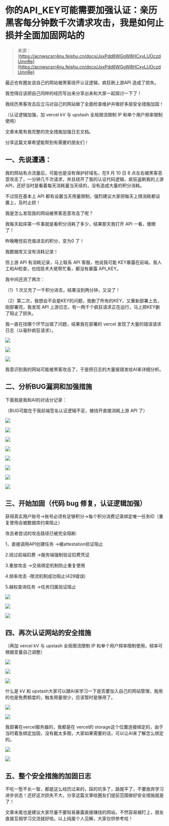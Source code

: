 # 你的API_KEY可能需要加强认证：亲历黑客每分钟数千次请求攻击，我是如何止损并全面加固网站的

> 来源：[https://acnwscsrr4nu.feishu.cn/docx/JsxPdd6WGoW8HCxyLUOczdUmnRe](https://acnwscsrr4nu.feishu.cn/docx/JsxPdd6WGoW8HCxyLUOczdUmnRe)

最近也有圈友说自己的网站被黑客绕开认证逻辑，疯狂刷上游API 造成了损失。

我觉得应该把自己同样的经历写出来分享出来和大家一起探讨一下了！

我经历黑客攻击后立马对自己的网站做了全面检查维护并做好多层安全措施加固！

（认证逻辑加强，加 vercel kV 与 upstash 全局限流限制 IP 和单个用户频率限制使用）

文章末尾有我完整的完全措施加强日志文档。

分享这篇文章希望能帮到有需要的朋友们！

## 一、先说遭遇：

我的网站有点流量后，可能也是没有保护好域名，在9 月 10 日 8 点左右被黑客恶意攻击了，一分钟几千次请求，并且绕开了我的认证代码逻辑，疯狂盗刷我的上游API，还好当时是看着每天消耗量当天续的，没有造成大量的积分消耗。

不过现在基本上 API 都有设置当天用量限制，强烈建议大家把每天上限消耗都设置上，及时止损！

我是怎么发现我的网站被黑客恶意攻击了呢？

我每天起床第一件事就是看积分消耗了多少，结果那天我打开 API 一看，傻眼了！

昨晚睡觉前充值进去的积分，变为0 了！

我数据库又没有消耗记录！

但上游 API 有消耗记录，马上联系 API 客服，他说我可能 KEY暴露在前端，我人工和AI检查，也找技术大佬帮忙看，都没有暴露 API_KEY。

我中间还测了两次：

（1）1 次又充了一千积分进去，结果没到两分钟，又没了！

（2）第二次，我想会不会是KEY的问题，我删了所有的KEY，又重新部署上去，刚部署完，我发现 API 上游日志，有一两千个疯狂请求正在运行，马上把KEY删了阻止了损失。

我一直在找哪个环节出错了问题，结果我在部署的 vercel 发现了大量的错误请求日志（以毫秒疯狂请求）。

![](img/3189940e320b36f49b7291168eeb1029.png)

![](img/84c9677d2f44e13869660de1f1b99407.png)

![](img/0841ae2dacc8323ba10e8d5e6139519d.png)

我意识到我的网站可能被黑客攻击了，于是把日志的大量报错发给AI来详细分析。

## 二、分析BUG漏洞和加强措施

下面我是我和AI的对话分记录：

（BUG可能在于我前端签名认证逻辑不足，被绕开直接消耗上游 API 了）

![](img/32f0c92ead0e32e124d283f51124b50f.png)

![](img/0b173437fab6a170e6be1a361874c055.png)

![](img/fd15301f809739cfcd52e25753e8abf3.png)

![](img/60567cd21541f89ea0477289f12840f9.png)

![](img/8f2569f615bb7f6a44e1ee9d77f78440.png)

![](img/f184a35a8bf29b29221ad9b1433665a4.png)

![](img/bb97f7778b74d5cb4fb8c3a94b332f34.png)

![](img/697e3167ab9ddde21af47753bf17cd96.png)

## 三、开始加固（代码 bug 修复，认证逻辑加强）

获得真实用户账号→账号必须有足够积分→每个积分消费记录绑定唯一任务ID（重复使用会被数据库约束阻止）

攻击者尝试的攻击路径已被完全阻断:

1，直接调用API创建任务 →被attestation验证阻止

2.绕过前端扣费 →服务端强制验证扣费凭证

3.重放攻击 →交易绑定机制防止重复使用

4.频率攻击 -限流机制成功阻止(429错误)

5.越权查询任务 →任务归属验证阻止

![](img/d4dfe88d80a4046fd7d0b140016180e7.png)

![](img/d05a6fe8372b8b48e6f9f63c83ed760d.png)

![](img/6fe794077ff38248c661392127bbbc38.png)

## 四、再次认证网站的安全措施

（再加 vercel kV 与 upstash 全局限流限制 IP 和单个用户频率限制使用，频率可根据变量自己调整）

![](img/f75280ea22699996e58e46d6196b4172.png)

![](img/293dc14a045e0dba86269e2eb06398a0.png)

![](img/488d884515f7576f5b8f9e2150d87612.png)

什么是 kV 和 upstash大家可以跟AI来学习一下是否要加入自己的网站管理，我用的也是免费额度的，触发用量很少，应该暂时是够用了。

![](img/f793f34b2b7cc880a93c38cb6c0c71a4.png)

![](img/c6592b066bd634c5df055d4b75ac1d8d.png)

我部署在vercel服务器的，我都是在 vercel的 storage这个位置连接绑定的，由于当时着急绑定加固，没有截太多图，大家如果需要的话，可以让AI来了解怎么绑定的。

![](img/75bba84c638d10ba4a939fa659ae6ecf.png)

![](img/f81de95c87139fdf12fa098a3d041996.png)

## 五、整个安全措施的加固日志

不吃一堑不长一智，都是这么经历过来的，踩的坑多了，路就平了，不要放弃学习进步状态！还好这次损失不大，分享这篇文章给圈友们提前范围做好安全措施就是了！

文章末尾也是建议大家尽量不要轻易暴露直接赚钱的网站，不然容易被盯上，朋友直接互相学习交流就好啦。以上纯属个人见解，大家仅供参考哈！